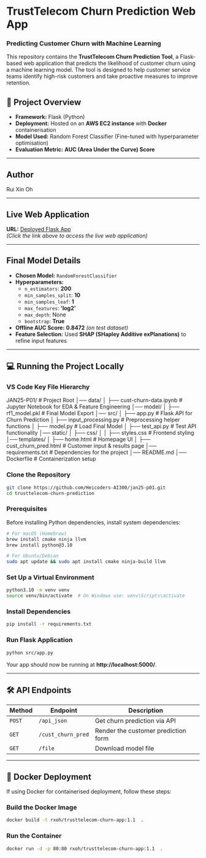# TrustTelecom Churn Prediction Web App

### Predicting Customer Churn with Machine Learning

This repository contains the **TrustTelecom Churn Prediction Tool**, a Flask-based web application that predicts the likelihood of customer churn using a machine learning model. The tool is designed to help customer service teams identify high-risk customers and take proactive measures to improve retention.

## 📌 Project Overview
- **Framework:** Flask (Python)
- **Deployment:** Hosted on an **AWS EC2 instance** with **Docker** containerisation
- **Model Used:** Random Forest Classifier (Fine-tuned with hyperparameter optimisation)
- **Evaluation Metric:** **AUC (Area Under the Curve) Score**

---

## Author
Rui Xin Oh

---

## Live Web Application
**URL:** [Deployed Flask App](http://ec2-18-116-49-118.us-east-2.compute.amazonaws.com/)  
*(Click the link above to access the live web application)*

---

## Final Model Details

- **Chosen Model:** `RandomForestClassifier`
- **Hyperparameters:**
  - `n_estimators`: **200**
  - `min_samples_split`: **10**
  - `min_samples_leaf`: **1**
  - `max_features`: **'log2'**
  - `max_depth`: None
  - `bootstrap`: **True**
- **Offline AUC Score:** **0.8472** *(on test dataset)*
- **Feature Selection:** Used **SHAP (SHapley Additive exPlanations)** to refine input features

---

## 💻 Running the Project Locally

### **VS Code Key File Hierarchy**
JAN25-P01/   # Project Root
│── data/
│   ├── cust-churn-data.ipynb  # Jupyter Notebook for EDA & Feature Engineering
│── model/
│   ├── rf1_model.pkl  # Final Model Export
│── src/
│   ├── app.py  # Flask API for Churn Prediction
│   ├── input_processing.py  # Preprocessing helper functions
│   ├── model.py  # Load Final Model
│   ├── test_api.py  # Test API functionality
│── static/
│   ├── css/
│   │   ├── styles.css  # Frontend styling
│── templates/
│   ├── home.html  # Homepage UI
│   ├── cust_churn_pred.html  # Customer input & results page
│── requirements.txt  # Dependencies for the project
│── README.md
│── Dockerfile  # Containerization setup

### **Clone the Repository**
```bash
git clone https://github.com/Heicoders-AI300/jan25-p01.git
cd trusttelecom-churn-prediction
```

### **Prerequisites**
Before installing Python dependencies, install system dependencies:

```bash
# For macOS (Homebrew)
brew install cmake ninja llvm
brew install python@3.10

# For Ubuntu/Debian
sudo apt update && sudo apt install cmake ninja-build llvm
```

### **Set Up a Virtual Environment**
```bash
python3.10 -m venv venv
source venv/bin/activate  # On Windows use: venv\Scripts\activate
```

### **Install Dependencies**
```bash
pip install -r requirements.txt
```

### **Run Flask Application**
```bash
python src/app.py
```
Your app should now be running at **http://localhost:5000/**.

---

## 🛠️ API Endpoints
| Method | Endpoint         | Description |
|--------|-----------------|-------------|
| `POST` | `/api_json`      | Get churn prediction via API |
| `GET`  | `/cust_churn_pred` | Render the customer prediction form |
| `GET`  | `/file`          | Download model file |

---

## 🐳 Docker Deployment
If using Docker for containerised deployment, follow these steps:

### **Build the Docker Image**
```bash
docker build -t rxoh/trusttelecom-churn-app:1.1  .
```

### **Run the Container**
```bash
docker run -d -p 80:80 rxoh/trusttelecom-churn-app:1.1  .
```
